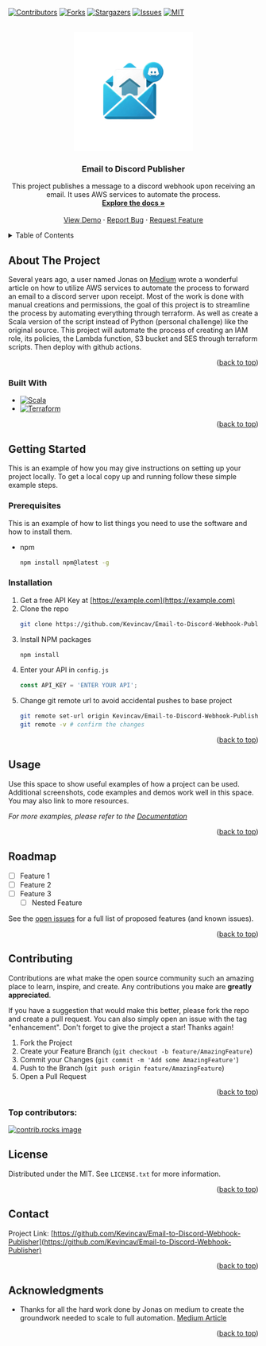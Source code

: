 <!-- Improved compatibility of back to top link: See: https://github.com/othneildrew/Best-README-Template/pull/73 -->
<a id="readme-top"></a>
<!--
*** Thanks for checking out the Best-README-Template. If you have a suggestion
*** that would make this better, please fork the repo and create a pull request
*** or simply open an issue with the tag "enhancement".
*** Don't forget to give the project a star!
*** Thanks again! Now go create something AMAZING! :D
-->



<!-- PROJECT SHIELDS -->
<!--
*** I'm using markdown "reference style" links for readability.
*** Reference links are enclosed in brackets [ ] instead of parentheses ( ).
*** See the bottom of this document for the declaration of the reference variables
*** for contributors-url, forks-url, etc. This is an optional, concise syntax you may use.
*** https://www.markdownguide.org/basic-syntax/#reference-style-links
-->
[![Contributors][contributors-shield]][contributors-url]
[![Forks][forks-shield]][forks-url]
[![Stargazers][stars-shield]][stars-url]
[![Issues][issues-shield]][issues-url]
[![MIT][license-shield]][license-url]



<!-- PROJECT LOGO -->
<br />
<div align="center">
  <a href="https://github.com/Kevincav/Email-to-Discord-Webhook-Publisher">
    <img src="images/logo.png" alt="Logo" width="240" height="240">
  </a>

<h3 align="center">Email to Discord Publisher</h3>

  <p align="center">
    This project publishes a message to a discord webhook upon receiving an email. It uses AWS services to automate the process.
    <br />
    <a href="https://github.com/Kevincav/Email-to-Discord-Webhook-Publisher"><strong>Explore the docs »</strong></a>
    <br />
    <br />
    <a href="https://github.com/Kevincav/Email-to-Discord-Webhook-Publisher">View Demo</a>
    ·
    <a href="https://github.com/Kevincav/Email-to-Discord-Webhook-Publisher/issues/new?labels=bug&template=bug-report---.md">Report Bug</a>
    ·
    <a href="https://github.com/Kevincav/Email-to-Discord-Webhook-Publisher/issues/new?labels=enhancement&template=feature-request---.md">Request Feature</a>
  </p>
</div>



<!-- TABLE OF CONTENTS -->
<details>
  <summary>Table of Contents</summary>
  <ol>
    <li>
      <a href="#about-the-project">About The Project</a>
      <ul>
        <li><a href="#built-with">Built With</a></li>
      </ul>
    </li>
    <li>
      <a href="#getting-started">Getting Started</a>
      <ul>
        <li><a href="#prerequisites">Prerequisites</a></li>
        <li><a href="#installation">Installation</a></li>
      </ul>
    </li>
    <li><a href="#usage">Usage</a></li>
    <li><a href="#roadmap">Roadmap</a></li>
    <li><a href="#contributing">Contributing</a></li>
    <li><a href="#license">License</a></li>
    <li><a href="#contact">Contact</a></li>
    <li><a href="#acknowledgments">Acknowledgments</a></li>
  </ol>
</details>



<!-- ABOUT THE PROJECT -->
## About The Project

Several years ago, a user named Jonas on [Medium](https://medium.com/@_jonas/email-to-discord-webhook-with-amazon-ses-and-aws-lambda-38154e2c1e49)
wrote a wonderful article on how to utilize AWS services to automate the process to forward an email to a discord server upon receipt.
Most of the work is done with manual creations and permissions, the goal of this project is to streamline the process by automating
everything through terraform. As well as create a Scala version of the script instead of Python (personal challenge) like the original source.
This project will automate the process of creating an IAM role, its policies, the Lambda function, S3 bucket and SES through terraform scripts. Then deploy
with github actions.

<p align="right">(<a href="#readme-top">back to top</a>)</p>



### Built With

* [![Scala][Scala.js]][Scala-url]
* [![Terraform][Terraform.js]][Terraform-url]

<p align="right">(<a href="#readme-top">back to top</a>)</p>



<!-- GETTING STARTED -->
## Getting Started

This is an example of how you may give instructions on setting up your project locally.
To get a local copy up and running follow these simple example steps.

### Prerequisites

This is an example of how to list things you need to use the software and how to install them.
* npm
  ```sh
  npm install npm@latest -g
  ```

### Installation

1. Get a free API Key at [https://example.com](https://example.com)
2. Clone the repo
   ```sh
   git clone https://github.com/Kevincav/Email-to-Discord-Webhook-Publisher.git
   ```
3. Install NPM packages
   ```sh
   npm install
   ```
4. Enter your API in `config.js`
   ```js
   const API_KEY = 'ENTER YOUR API';
   ```
5. Change git remote url to avoid accidental pushes to base project
   ```sh
   git remote set-url origin Kevincav/Email-to-Discord-Webhook-Publisher
   git remote -v # confirm the changes
   ```

<p align="right">(<a href="#readme-top">back to top</a>)</p>



<!-- USAGE EXAMPLES -->
## Usage

Use this space to show useful examples of how a project can be used. Additional screenshots, code examples and demos work well in this space. You may also link to more resources.

_For more examples, please refer to the [Documentation](https://example.com)_

<p align="right">(<a href="#readme-top">back to top</a>)</p>



<!-- ROADMAP -->
## Roadmap

- [ ] Feature 1
- [ ] Feature 2
- [ ] Feature 3
    - [ ] Nested Feature

See the [open issues](https://github.com/Kevincav/Email-to-Discord-Webhook-Publisher/issues) for a full list of proposed features (and known issues).

<p align="right">(<a href="#readme-top">back to top</a>)</p>



<!-- CONTRIBUTING -->
## Contributing

Contributions are what make the open source community such an amazing place to learn, inspire, and create. Any contributions you make are **greatly appreciated**.

If you have a suggestion that would make this better, please fork the repo and create a pull request. You can also simply open an issue with the tag "enhancement".
Don't forget to give the project a star! Thanks again!

1. Fork the Project
2. Create your Feature Branch (`git checkout -b feature/AmazingFeature`)
3. Commit your Changes (`git commit -m 'Add some AmazingFeature'`)
4. Push to the Branch (`git push origin feature/AmazingFeature`)
5. Open a Pull Request

<p align="right">(<a href="#readme-top">back to top</a>)</p>

### Top contributors:

<a href="https://github.com/Kevincav/Email-to-Discord-Webhook-Publisher/graphs/contributors">
  <img src="https://contrib.rocks/image?repo=Kevincav/Email-to-Discord-Webhook-Publisher" alt="contrib.rocks image" />
</a>



<!-- LICENSE -->
## License

Distributed under the MIT. See `LICENSE.txt` for more information.

<p align="right">(<a href="#readme-top">back to top</a>)</p>



<!-- CONTACT -->
## Contact

Project Link: [https://github.com/Kevincav/Email-to-Discord-Webhook-Publisher](https://github.com/Kevincav/Email-to-Discord-Webhook-Publisher)

<p align="right">(<a href="#readme-top">back to top</a>)</p>



<!-- ACKNOWLEDGMENTS -->
## Acknowledgments

* Thanks for all the hard work done by Jonas on medium to create the groundwork needed to scale to full automation. [Medium Article](https://medium.com/@_jonas/email-to-discord-webhook-with-amazon-ses-and-aws-lambda-38154e2c1e49)

<p align="right">(<a href="#readme-top">back to top</a>)</p>



<!-- MARKDOWN LINKS & IMAGES -->
<!-- https://www.markdownguide.org/basic-syntax/#reference-style-links -->
[contributors-shield]: https://img.shields.io/github/contributors/Kevincav/Email-to-Discord-Webhook-Publisher.svg?style=for-the-badge
[contributors-url]: https://github.com/Kevincav/Email-to-Discord-Webhook-Publisher/graphs/contributors
[forks-shield]: https://img.shields.io/github/forks/Kevincav/Email-to-Discord-Webhook-Publisher.svg?style=for-the-badge
[forks-url]: https://github.com/Kevincav/Email-to-Discord-Webhook-Publisher/network/members
[stars-shield]: https://img.shields.io/github/stars/Kevincav/Email-to-Discord-Webhook-Publisher.svg?style=for-the-badge
[stars-url]: https://github.com/Kevincav/Email-to-Discord-Webhook-Publisher/stargazers
[issues-shield]: https://img.shields.io/github/issues/Kevincav/Email-to-Discord-Webhook-Publisher.svg?style=for-the-badge
[issues-url]: https://github.com/Kevincav/Email-to-Discord-Webhook-Publisher/issues
[license-shield]: https://img.shields.io/github/license/Kevincav/Email-to-Discord-Webhook-Publisher.svg?style=for-the-badge
[license-url]: https://github.com/Kevincav/Email-to-Discord-Webhook-Publisher/blob/master/LICENSE.txt
[linkedin-shield]: https://img.shields.io/badge/-LinkedIn-black.svg?style=for-the-badge&logo=linkedin&colorB=555
[linkedin-url]: https://linkedin.com/in/linkedin_username
[product-screenshot]: images/screenshot.png
[Next.js]: https://img.shields.io/badge/next.js-000000?style=for-the-badge&logo=nextdotjs&logoColor=white
[Next-url]: https://nextjs.org/
[React.js]: https://img.shields.io/badge/React-20232A?style=for-the-badge&logo=react&logoColor=61DAFB
[React-url]: https://reactjs.org/
[Vue.js]: https://img.shields.io/badge/Vue.js-35495E?style=for-the-badge&logo=vuedotjs&logoColor=4FC08D
[Vue-url]: https://vuejs.org/
[Angular.io]: https://img.shields.io/badge/Angular-DD0031?style=for-the-badge&logo=angular&logoColor=white
[Angular-url]: https://angular.io/
[Svelte.dev]: https://img.shields.io/badge/Svelte-4A4A55?style=for-the-badge&logo=svelte&logoColor=FF3E00
[Svelte-url]: https://svelte.dev/
[Laravel.com]: https://img.shields.io/badge/Laravel-FF2D20?style=for-the-badge&logo=laravel&logoColor=white
[Laravel-url]: https://laravel.com
[Bootstrap.com]: https://img.shields.io/badge/Bootstrap-563D7C?style=for-the-badge&logo=bootstrap&logoColor=white
[Bootstrap-url]: https://getbootstrap.com
[JQuery.com]: https://img.shields.io/badge/jQuery-0769AD?style=for-the-badge&logo=jquery&logoColor=white
[JQuery-url]: https://jquery.com
[Scala.js]: https://img.shields.io/badge/Scala-20232A?style=for-the-badge&logo=scala&logoColor=61DAFB
[Scala-url]: https://www.scala-lang.org/
[aoc-shield]: https://img.shields.io/badge/Advent%20Of%20Code-0769AD?style=for-the-badge&logo=adventofcode&logoColor=white
[aoc-url]: https://adventofcode.com/
[Github-actions.js]: https://img.shields.io/badge/Github%20Actions-20232A?style=for-the-badge&logo=githubactions&logoColor=61DAFB
[Github-actions-url]: https://github.com/features/actions
[SQLite.js]: https://img.shields.io/badge/SQLite-20232A?style=for-the-badge&logo=sqlite&logoColor=61DAFB
[SQLite-url]: https://www.sqlite.org/
[Terraform.js]: https://img.shields.io/badge/Terraform-20232A?style=for-the-badge&logo=terraform&logoColor=61DAFB
[Terraform-url]: https://www.terraform.io/

